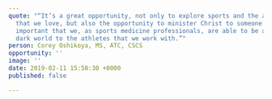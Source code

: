 ```yaml
---
quote: "“It’s a great opportunity, not only to explore sports and the athletic side
  that we love, but also the opportunity to minister Christ to someone else. It is
  important that we, as sports medicine professionals, are able to be a light in a
  dark world to the athletes that we work with.”"
person: Corey Oshikoya, MS, ATC, CSCS
opportunity: ''
image: ''
date: 2019-02-11 15:50:30 +0000
published: false

---
```

